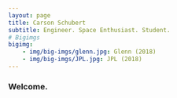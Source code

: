 ```yaml
---
layout: page
title: Carson Schubert
subtitle: Engineer. Space Enthusiast. Student.
# Bigimgs 
bigimg: 
    - img/big-imgs/glenn.jpg: Glenn (2018)
    - img/big-imgs/JPL.jpg: JPL (2018)
---
```


### Welcome.